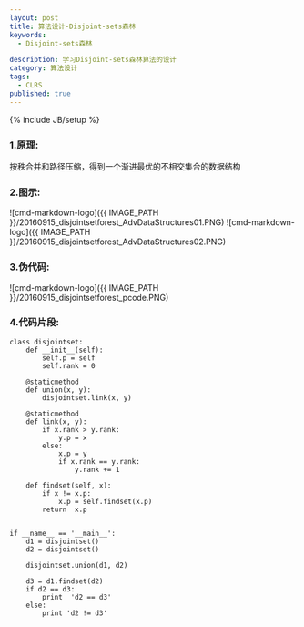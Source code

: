 ```yaml
---
layout: post
title: 算法设计-Disjoint-sets森林
keywords:
  - Disjoint-sets森林

description: 学习Disjoint-sets森林算法的设计
category: 算法设计
tags:
  - CLRS
published: true
---
```

{% include JB/setup %}



<!--more-->
### 1.原理:
按秩合并和路径压缩，得到一个渐进最优的不相交集合的数据结构

### 2.图示:
![cmd-markdown-logo]({{ IMAGE_PATH }}/20160915_disjointsetforest_AdvDataStructures01.PNG)
![cmd-markdown-logo]({{ IMAGE_PATH }}/20160915_disjointsetforest_AdvDataStructures02.PNG)

### 3.伪代码:
![cmd-markdown-logo]({{ IMAGE_PATH }}/20160915_disjointsetforest_pcode.PNG)

### 4.代码片段:
```
class disjointset:
    def __init__(self):
        self.p = self
        self.rank = 0

    @staticmethod
    def union(x, y):
        disjointset.link(x, y)

    @staticmethod
    def link(x, y):
        if x.rank > y.rank:
            y.p = x
        else:
            x.p = y
            if x.rank == y.rank:
                y.rank += 1

    def findset(self, x):
        if x != x.p:
            x.p = self.findset(x.p)
        return  x.p


if __name__ == '__main__':
    d1 = disjointset()
    d2 = disjointset()

    disjointset.union(d1, d2)

    d3 = d1.findset(d2)
    if d2 == d3:
        print  'd2 == d3'
    else:
        print 'd2 != d3'



```
